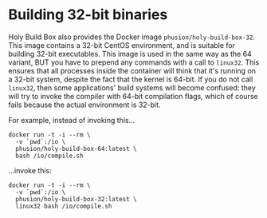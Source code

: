 # Building 32-bit binaries

Holy Build Box also provides the Docker image `phusion/holy-build-box-32`. This image contains a 32-bit CentOS environment, and is suitable for building 32-bit executables. This image is used in the same way as the 64 variant, BUT you have to prepend any commands with a call to `linux32`. This ensures that all processes inside the container will think that it's running on a 32-bit system, despite the fact that the kernel is 64-bit. If you do not call `linux32`, then some applications' build systems will become confused: they will try to invoke the compiler with 64-bit compilation flags, which of course fails because the actual environment is 32-bit.

For example, instead of invoking this...

    docker run -t -i --rm \
      -v `pwd`:/io \
      phusion/holy-build-box-64:latest \
      bash /io/compile.sh

...invoke this:

    docker run -t -i --rm \
      -v `pwd`:/io \
      phusion/holy-build-box-32:latest \
      linux32 bash /io/compile.sh

